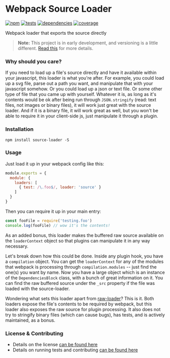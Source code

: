 # Webpack Source Loader

[![npm](http://img.shields.io/npm/v/source-loader.svg?style=flat)](https://badge.fury.io/js/source-loader) [![tests](http://img.shields.io/travis/static-dev/source-loader/master.svg?style=flat)](https://travis-ci.org/static-dev/source-loader) [![dependencies](http://img.shields.io/david/static-dev/source-loader.svg?style=flat)](https://david-dm.org/static-dev/source-loader) [![coverage](http://img.shields.io/coveralls/static-dev/source-loader.svg?style=flat)](https://coveralls.io/github/static-dev/source-loader)

Webpack loader that exports the source directly

> **Note:** This project is in early development, and versioning is a little different. [Read this](http://markup.im/#q4_cRZ1Q) for more details.

### Why should you care?

If you need to load up a file's source directly and have it available within your javascript, this loader is what you're after. For example, you could load up a svg file, parse out a path you want, and manipulate that with your javascript somehow. Or you could load up a json or text file. Or some other type of file that you came up with yourself. Whatever it is, as long as it's contents would be ok after being run through `JSON.stringify` (read: text files, not images or binary files), it will work just great with the source loader. And if it is a binary file, it will work great as well, but you won't be able to require it in your client-side js, just manipulate it through a plugin.

### Installation

`npm install source-loader -S`

### Usage

Just load it up in your webpack config like this:

```js
module.exports = {
  module: {
    loaders: [
      { test: /\.foo$/, loader: 'source' }
    ]
  }
}
```

Then you can require it up in your main entry:

```js
const fooFile = require('testing.foo')
console.log(fooFile) // wow it's the contents!
```

As an added bonus, this loader makes the buffered raw source available on the `loaderContext` object so that plugins can manipulate it in any way necessary.

Let's break down how this could be done. Inside any plugin hook, you have a `compilation` object. You can get the `loaderContext` for any of the modules that webpack is processing through `compilation.modules` -- just find the one(s) you want by name. Now you have a large object which is an instance of the `DependenciesBlock` class, with a bunch of great information on it. You can find the raw buffered source under the `_src` property if the file was loaded with the source-loader.

Wondering what sets this loader apart from [raw-loader](https://github.com/webpack/raw-loader)? This is it. Both loaders expose the file's contents to be required by webpack, but this loader also exposes the raw source for plugin processing. It also does not try to stringify binary files (which can cause bugs), has tests, and is actively maintained, as a bonus.

### License & Contributing

- Details on the license [can be found here](LICENSE.md)
- Details on running tests and contributing [can be found here](contributing.md)
